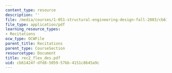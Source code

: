 ```yaml
---
content_type: resource
description: ''
file: /media/courses/1-051-structural-engineering-design-fall-2003/cb61424fdfd8505957bb4151c8645a9c_rec2_flex_des.pdf
file_type: application/pdf
learning_resource_types:
- Recitations
ocw_type: OCWFile
parent_title: Recitations
parent_type: CourseSection
resourcetype: Document
title: rec2_flex_des.pdf
uid: cb61424f-dfd8-5059-57bb-4151c8645a9c
---
```

